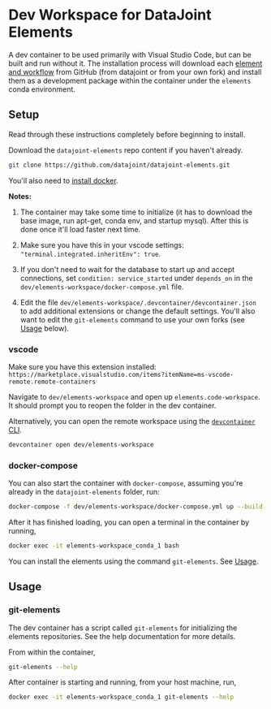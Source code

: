 # Dev Workspace for DataJoint Elements

A dev container to be used primarily with Visual Studio Code, but can be built and run without it. The installation process will download each [element and workflow](../../README.md#Elements) from GitHub (from datajoint or from your own fork) and install them as a development package within the container under the `elements` conda environment.

## Setup

Read through these instructions completely before beginning to install.

Download the `datajoint-elements` repo content if you haven't already. 

```bash
git clone https://github.com/datajoint/datajoint-elements.git
```

You'll also need to [install docker](https://www.docker.com/products/docker-desktop). 

**Notes:**

1. The container may take some time to initialize (it has to download the base image, run apt-get, conda env, and startup mysql). After this is done once it'll load faster next time.

2. Make sure you have this in your vscode settings: `"terminal.integrated.inheritEnv": true`.

3. If you don't need to wait for the database to start up and accept connections, set `condition: service_started` under `depends_on` in the `dev/elements-workspace/docker-compose.yml` file.

4. Edit the file `dev/elements-workspace/.devcontainer/devcontainer.json` to add additional extensions or change the default settings. You'll also want to edit the `git-elements` command to use your own forks (see [Usage](#git-elements) below).

### vscode

Make sure you have this extension installed: `https://marketplace.visualstudio.com/items?itemName=ms-vscode-remote.remote-containers`

Navigate to `dev/elements-workspace` and open up `elements.code-workspace`. It should prompt you to reopen the folder in the dev container.

Alternatively, you can open the remote workspace using the [`devcontainer` CLI](https://code.visualstudio.com/docs/remote/devcontainer-cli).

```bash
devcontainer open dev/elements-workspace
```

### docker-compose

You can also start the container with `docker-compose`, assuming you're already in the `datajoint-elements` folder, run:

```bash
docker-compose -f dev/elements-workspace/docker-compose.yml up --build -d
```

After it has finished loading, you can open a terminal in the container by running,

```bash
docker exec -it elements-workspace_conda_1 bash
```

You can install the elements using the command `git-elements`. See [Usage](#git-elements).

## Usage

### git-elements

The dev container has a script called `git-elements` for initializing the elements repositories. See the help documentation for more details.

From within the container,

```bash
git-elements --help
```

After container is starting and running, from your host machine, run,

```bash
docker exec -it elements-workspace_conda_1 git-elements --help
```
